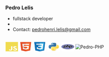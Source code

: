 ### Pedro Lelis

-  fullstack developer 
-  
-  Contact: pedrohenri.lelis@gmail.com

  <div style="display: inline_block"><br>
  <img align="center" alt="Pedro-Js" height="30" width="40" src="https://raw.githubusercontent.com/devicons/devicon/master/icons/javascript/javascript-plain.svg">
  <img align="center" alt="Pedro-HTML" height="30" width="40" src="https://raw.githubusercontent.com/devicons/devicon/master/icons/html5/html5-original.svg">
  <img align="center" alt="Pedro-CSS" height="30" width="40" src="https://raw.githubusercontent.com/devicons/devicon/master/icons/css3/css3-original.svg">
  <img align="center" alt="Pedro-Python" height="30" width="40" src="https://raw.githubusercontent.com/devicons/devicon/master/icons/python/python-original.svg">
  <img align="center" alt="Pedro-PHP" height="30" width="40" src="https://raw.githubusercontent.com/devicons/devicon/master/icons/php/php-original.svg">
  <img align="center" alt="Pedro-PHP" height="30" width="40" src="https://raw.githubusercontent.com/devicons/devicon/master/icons/dotnet/dotnet-original.svg">
</div>

